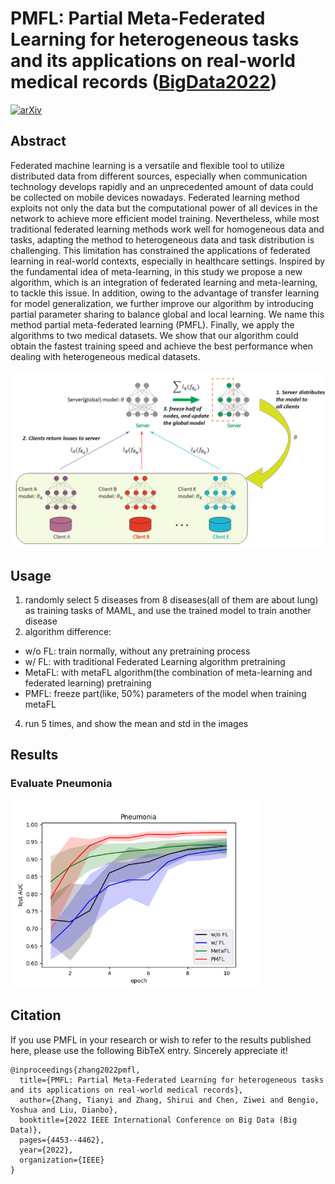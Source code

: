 # PMFL: Partial Meta-Federated Learning for heterogeneous tasks and its applications on real-world medical records ([BigData2022](https://arxiv.org/html/2112.05321v2))

[![arXiv](https://img.shields.io/badge/arXiv-Paper-<COLOR>.svg)](https://arxiv.org/html/2112.05321v2)

## Abstract
Federated machine learning is a versatile and flexible tool to utilize distributed data from different sources, especially when communication technology develops rapidly and an unprecedented amount of data could be collected on mobile devices nowadays. Federated learning method exploits not only the data but the computational power of all devices in the network to achieve more efficient model training. Nevertheless, while most traditional federated learning methods work well for homogeneous data and tasks, adapting the method to heterogeneous data and task distribution is challenging. This limitation has constrained the applications of federated learning in real-world contexts, especially in healthcare settings. Inspired by the fundamental idea of meta-learning, in this study we propose a new algorithm, which is an integration of federated learning and meta-learning, to tackle this issue. In addition, owing to the advantage of transfer learning for model generalization, we further improve our algorithm by introducing partial parameter sharing to balance global and local learning. We name this method partial meta-federated learning (PMFL). Finally, we apply the algorithms to two medical datasets. We show that our algorithm could obtain the fastest training speed and achieve the best performance when dealing with heterogeneous medical datasets.

![image](https://github.com/destiny301/PMFL/blob/main/flowchart.png)

## Usage
1. randomly select 5 diseases from 8 diseases(all of them are about lung) as training tasks of MAML, and use the trained model to train another disease
2. algorithm difference:
- w/o FL: train normally, without any pretraining process
- w/ FL: with traditional Federated Learning algorithm pretraining
- MetaFL: with metaFL algorithm(the combination of meta-learning and federated learning) pretraining
- PMFL: freeze part(like, 50%) parameters of the model when training metaFL
4. run 5 times, and show the mean and std in the images

## Results

### Evaluate Pneumonia

<img src="https://github.com/destiny301/PMFL/blob/main/result/01Pneumonia_rocauc.png" width="400">

## Citation
If you use PMFL in your research or wish to refer to the results published here, please use the following BibTeX entry. Sincerely appreciate it!
```shell
@inproceedings{zhang2022pmfl,
  title={PMFL: Partial Meta-Federated Learning for heterogeneous tasks and its applications on real-world medical records},
  author={Zhang, Tianyi and Zhang, Shirui and Chen, Ziwei and Bengio, Yoshua and Liu, Dianbo},
  booktitle={2022 IEEE International Conference on Big Data (Big Data)},
  pages={4453--4462},
  year={2022},
  organization={IEEE}
}
```
